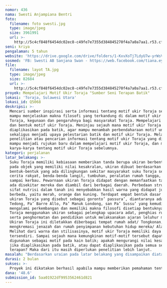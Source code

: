 ```yaml
---
nomor: 436
nama: Swesti Anjampiana Bentri
foto:
  filename: foto swesti.jpg
  type: image/jpeg
  size: 3961991
  url: >-
    http://5c4cf848f6454dc02ec8-c49fe7e7355d384845270f4a7a0a7aa1.r53.cf2.rackcdn.com/5f439a8d-32af-4ee2-8d09-665cfda726f0/foto%20swesti.jpg
seni: kriya
pengalaman: 5 tahun
website: 'https://drive.google.com/drive/folders/1-KxvXoTj7LdyU7w-yrWsV--BYH6lkhD0'
sosmed: 'FB: Swesti AB Sanjana Swan - https://web.facebook.com/tiana.eyledytjiphitwoirro'
file:
  filename: layot TA.jpg
  type: image/jpeg
  size: 82684
  url: >-
    http://5c4cf848f6454dc02ec8-c49fe7e7355d384845270f4a7a0a7aa1.r53.cf2.rackcdn.com/b7db179c-12e2-4ad6-95a5-43f6a74a11e1/layot%20TA.jpg
proyek: Mempelajari Motif Ukir Toraja "Sumber Seni Terapan Batik"
lokasi: 'Toraja, Sulawesi Utara'
lokasi_id: Q5068
deskripsi: >-
  Mencari sumber inspirasi serta informasi tentang motif ukir Toraja sehingga
  mampu menjelaskan makna filosofi yang terkandung di dalam motif ukir suku
  Toraja, kegunaan dan pengaruhnya bagi masyarakat Toraja. Mempelajari struktur
  dan bentuk motif ukir Toraja. Meninjau sejauh mana motif ukir Toraja ini dapat
  diaplikasikan pada batik, agar mampu menambah perbendaharaan motif untuk batik
  sekaligus menjadi upaya pelestarian batik dan motif ukir Toraja. Melakukan
  penelitian atau pencarian informasi tentang motif ukir Toraja yang diharapkan
  mampu menjadi rujukan baru dalam mempelajari motif ukir Toraja, dan melengkapi
  karya-karya tentang motif ukir Toraja sebelumnya.
kategori: perjalanan
latar_belakang: >-
  Suku Toraja memiliki kebiasaan memberikan tanda berupa ukiran berbentuk motif
  pada objek yang memiliki nilai kesakralan, ukiran dibuat berdasarkan
  bentuk-bentuk yang ada dilingkungan sekitar masyarakat suku Toraja seperti
  cerita rakyat, benda-benda langit, tumbuhan, peralatan rumah tangga, babi,
  sampai kerbau. Pewarnaan ukiran Toraja didapat dengan memanfaatkan tanah yang
  ada disekitar mereka dan diambil dari berbagai daerah. Perbedaan struktur dan
  sifat nutrisi dalam tanah ini menyebabkan hasil warna yang didapat juga ikut
  berbeda, yaitu merah, orange dan kuning. Terdapat empat bentuk dasar dalam
  ukiran Toraja yang disebut sebagai goronto’ passura’, diantaranya adalah Pa’
  Tedong, Pa’ Barre Allo, Pa’ Manuk Londong, san Pa’ Sussu’ yang kemudian
  mengalami perkembangan dan memiliki makna filosofi disetiap bentuknya. Suku
  Toraja menggunakan ukiran sebagai pelengkap upacara adat, penghias rumah,
  serta penghormatan dan pendidikan untuk melaksanakan ajaran leluhur mereka.
  Ukiran Toraja ini diletakkan diberbagai tempat rumah adat/ Tongkonan, rumah
  mengkremasi jenazah dan rumah penyimpanan kebutuhan hidup mereka/ Alang.
  Melihat dari warna dan stilisasinya, motif ukir Toraja memiliki daya tarik
  tersendiri. Sampai sejauh mana kemungkinan motif-motif tersebut dapat
  digunakan sebagai motif pada kain batik; apakah mengurangi nilai kesakralan
  jika diaplikasikan pada batik, atau dapat diaplikasikan pada semua seni
  terapan? Maka dari itu masih diperlukan penelitian lebih lanjut.
masalah: "Berdasarkan uraian pada latar belakang yang disampaikan diatas, masalah dapat dirumuskan sebagai berikut:\r\na.\tApa kegunaan motif ukir bagi suku Toraja?\r\nb.\tBagaimana struktur motif ukir suku Toraja?\r\nc.\tBagaimana bentuk-bentuk motif ukir suku Toraja\r\nd.\tApa makna filosofi yang terkandung di dalam motif ukir Toraja?\r\ne.\tApakah motif ukir Toraja dapat diaplikasikan pada batik?"
durasi: 2 bulan
sukses: >-
  Proyek ini dikatakan berhasil apabila mampu memberikan pemahaman tentang makna filosofi motif ukir Toraja. Memberikan gambaran tentang pengaruh motif ukir Toraja baik dalam bidang sosial, budaya, maupun ekonomi. Memberi penjelasan tentang kegunaan dan pengaplikasian motif ukir suku Toraja pada kebudayaan masyarakatnya. Menjelaskan sejauh mana motif ukir Toraja dapat diaplikasikan sebagai motif batik. Mampu memberi informasi bagaimana struktur dan bentuk – bentuk dasar yang menjadi ciri khas motif ukir di Toraja.
dana: '48.6'
submission_id: 5aa01922df9953562461d821
---
```

